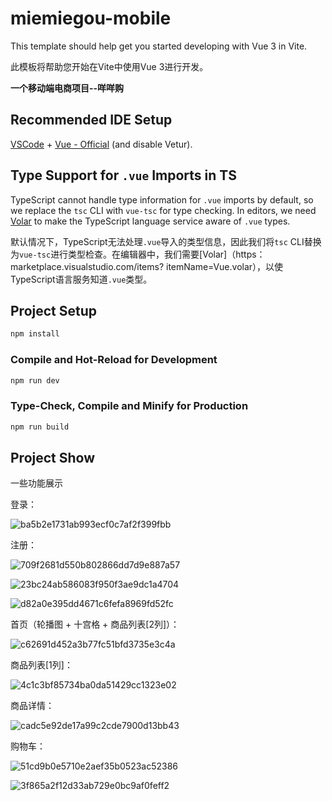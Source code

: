 # miemiegou-mobile

This template should help get you started developing with Vue 3 in Vite.

此模板将帮助您开始在Vite中使用Vue 3进行开发。



**一个移动端电商项目--咩咩购**

## Recommended IDE Setup

[VSCode](https://code.visualstudio.com/) + [Vue - Official](https://marketplace.visualstudio.com/items?itemName=Vue.volar) (and disable Vetur).

## Type Support for `.vue` Imports in TS

TypeScript cannot handle type information for `.vue` imports by default, so we replace the `tsc` CLI with `vue-tsc` for type checking. In editors, we need [Volar](https://marketplace.visualstudio.com/items?itemName=Vue.volar) to make the TypeScript language service aware of `.vue` types.

默认情况下，TypeScript无法处理`.vue`导入的类型信息，因此我们将`tsc` CLI替换为`vue-tsc`进行类型检查。在编辑器中，我们需要[Volar]（https：marketplace.visualstudio.com/items? itemName=Vue.volar），以使TypeScript语言服务知道`.vue`类型。



## Project Setup

```sh
npm install
```

### Compile and Hot-Reload for Development

```sh
npm run dev
```

### Type-Check, Compile and Minify for Production

```sh
npm run build
```

## Project Show

一些功能展示

登录：

![ba5b2e1731ab993ecf0c7af2f399fbb](assets/ba5b2e1731ab993ecf0c7af2f399fbb.png)

注册：

![709f2681d550b802866dd7d9e887a57](assets/709f2681d550b802866dd7d9e887a57.png)

![23bc24ab586083f950f3ae9dc1a4704](assets/23bc24ab586083f950f3ae9dc1a4704.png)

![d82a0e395dd4671c6fefa8969fd52fc](assets/d82a0e395dd4671c6fefa8969fd52fc.png)

首页（轮播图 + 十宫格 + 商品列表[2列]）：

![c62691d452a3b77fc51bfd3735e3c4a](assets/c62691d452a3b77fc51bfd3735e3c4a.png)

商品列表[1列]：

![4c1c3bf85734ba0da51429cc1323e02](assets/4c1c3bf85734ba0da51429cc1323e02.png)

商品详情：

![cadc5e92de17a99c2cde7900d13bb43](assets/cadc5e92de17a99c2cde7900d13bb43.png)

购物车：

![51cd9b0e5710e2aef35b0523ac52386](assets/51cd9b0e5710e2aef35b0523ac52386.png)

![3f865a2f12d33ab729e0bc9af0feff2](assets/3f865a2f12d33ab729e0bc9af0feff2.png)
